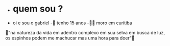 - # quem sou ?


- oi e sou o gabriel
-🧿 tenho 15 anos
-🏳‍🌈 moro em curitiba

🌿"na natureza da vida em adentro complexo em sua selva em busca de luz, os espinhos podem me machucar mas uma hora para doer"🌿

<!---
gabrielthewicht/gabrielthewicht is a ✨ special ✨ repository because its `README.md` (this file) appears on your GitHub profile.
You can click the Preview link to take a look at your changes.
--->
